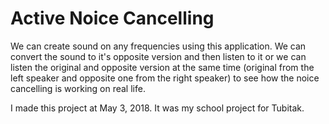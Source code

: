 # Active Noice Cancelling
We can create sound on any frequencies using this application. We can convert the sound to it's opposite version and then listen to it or we can listen the original and opposite version at the same time (original from the left speaker and opposite one from the right speaker) to see how the noice cancelling is working on real life.

I made this project at May 3, 2018. It was my school project for Tubitak.
